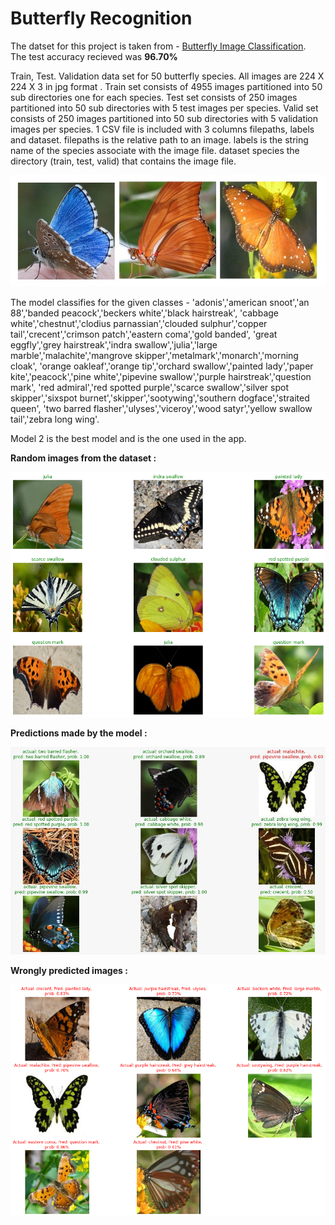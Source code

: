 # Butterfly Recognition

The datset for this project is taken from - [Butterfly Image Classification](https://www.kaggle.com/gpiosenka/butterfly-images40-species). <br>
The test accuracy recieved was **96.70%**


Train, Test. Validation data set for 50 butterfly species. All images are 224 X 224 X 3 in jpg format .
Train set consists of 4955 images partitioned into 50 sub directories one for each species.
Test set consists of 250 images partitioned into 50 sub directories with 5 test images per species.
Valid set consists of 250 images partitioned into 50 sub directories with 5 validation images per species.
1 CSV file is included with 3 columns filepaths, labels and dataset. filepaths is the relative path to an image.
labels is the string name of the species associate with the image file. dataset species the directory (train, test, valid) that contains the image file.

![IMG](https://raw.githubusercontent.com/Hrushi11/Butterfly_Recognition/main/images/random_imgs.jpg)

The model classifies for the given classes - 'adonis','american snoot','an 88','banded peacock','beckers white','black hairstreak',
'cabbage white','chestnut','clodius parnassian','clouded sulphur','copper tail','crecent','crimson patch','eastern coma','gold banded',
'great eggfly','grey hairstreak','indra swallow','julia','large marble','malachite','mangrove skipper','metalmark','monarch','morning cloak',
'orange oakleaf','orange tip','orchard swallow','painted lady','paper kite','peacock','pine white','pipevine swallow','purple hairstreak','question mark',
'red admiral','red spotted purple','scarce swallow','silver spot skipper','sixspot burnet','skipper','sootywing','southern dogface','straited queen',
'two barred flasher','ulyses','viceroy','wood satyr','yellow swallow tail','zebra long wing'.

Model 2 is the best model and is the one used in the app.

**Random images from the dataset :**

![IMG](https://github.com/Hrushi11/Butterfly_Recognition/blob/main/images/random%20images.png?raw=true)

**Predictions made by the model :**

![IMG](https://github.com/Hrushi11/Butterfly_Recognition/blob/main/images/predictions1.jpeg?raw=true)

**Wrongly predicted images :**

![IMG](https://github.com/Hrushi11/Butterfly_Recognition/blob/main/images/wrong%20images.png?raw=true)

